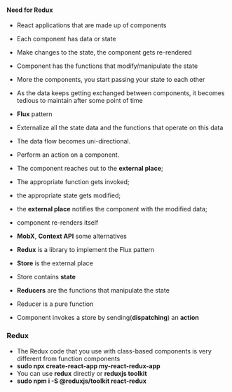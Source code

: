 #### Need for Redux

* React applications that are made up of components
* Each component has data or state
* Make changes to the state, the component gets re-rendered
* Component has the functions that modify/manipulate the state
* More the components, you start passing your state to each other
* As the data keeps getting exchanged between components, it becomes tedious to maintain after some point of time

* __Flux__ pattern
* Externalize all the state data and the functions that operate on this data
* The data flow becomes uni-directional.

* Perform an action on a component. 
* The component reaches out to the __external place__; 
* The appropriate function gets invoked; 
* the appropriate state gets modified;
* the __external place__ notifies the component with the modified data; 
* component re-renders itself

* __MobX__, __Context API__ some alternatives 
* __Redux__ is a library to implement the Flux pattern

* __Store__ is the external place
* Store contains __state__
* __Reducers__ are the functions that manipulate the state
* Reducer is a pure function
* Component invokes a store by sending(__dispatching__) an __action__

### Redux

* The Redux code that you use with class-based components is very different from function components
* __sudo npx create-react-app my-react-redux-app__
* You can use __redux__ directly or __reduxjs toolkit__
* __sudo npm i -S @reduxjs/toolkit react-redux__